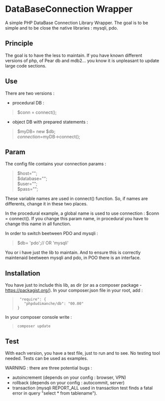 # DataBaseConnection Wrapper #

A simple PHP DataBase Connection Library Wrapper. 
The goal is to be simple and to be close the native libraries : mysqli, pdo.

## Principle ##
 
 The goal is to have the less to maintain. If you have known different versions of php, of Pear db and mdb2... you know it is unpleasant to update large code sections.

## Use ##

There are two versions :
 
  - procedural DB : 

> $conn = connect(); 

  - object DB with prepared statements : 
> $myDB= new $db;  
> $connection=$myDB->connect();
 
## Param ##

The config file contains your connection params :
> $host="";  
> $database="";  
> $user="";  
> $pass="";  

These variable names are used in connect() function. So, if names are differents, change it in these two places.

In the procedural example, a global name is used to use connection : $conn = connect(). If you change this param name, in procedural you have to change this name in all function.

In order to switch beetween PDO and mysqli :
> $db= 'pdo';// OR 'mysqli'
 
You or i have  just the lib to maintain. And to ensure this is correctly maintenaid beetween mysqli and pdo, in POO there is an interface.
 
## Installation ##
 
 You have just to include this lib, as dir (or as a composer package - https://packagist.org/).
 In your composer.json file in your root, add :
>      "require": {
>        "phpdudimanche/db": "00.00"
>     }

 In your composer console write :   
>     composer update
 
## Test ##
 
 With each version, you have a test file, just to run and to see. No testing tool needed. Tests can be used as examples.   
 
WARNING : there are three potential bugs :

- autoincrement (depends on your config : browser, VPN)
- rollback (depends on your config : autocommit, server)
- transaction (mysqli REPORT_ALL used in transaction test finds a fatal error in query "select * from tablename").